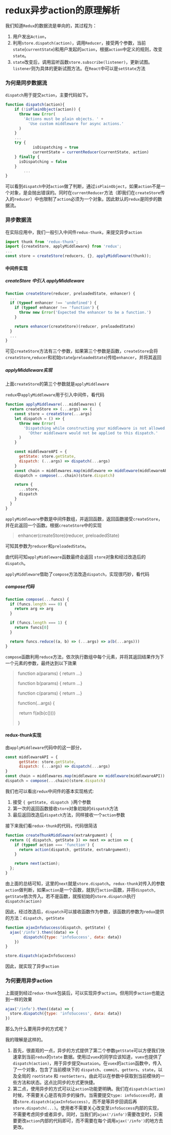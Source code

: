 # redux异步action的原理解析

我们知道`Redux`的数据流是单向的，其过程为：

1. 用户发出`Action`，
2. 利用`store.dispatch(action)`，调用`Reducer`，接受两个参数，当前`state`(`currentState`)和用户发起的`action`，根据`action`中定义的规则，改变`state`。
3. `state`改变后，调用监听函数`store.subscribe(listener)`，更新试图。`listener`则为具体的更新试图方法。在`React`中可以是`setState`方法

### 为何是同步数据流

`dispatch`用于提交`action`，主要代码如下。

```js
function dispatch(action){
  	if (!isPlainObject(action)) {
      throw new Error(
        'Actions must be plain objects. ' +
          'Use custom middleware for async actions.'
      )
    }
  	...
  	try {
			isDispatching = true
			currentState = currentReducer(currentState, action)
    } finally {
      isDispatching = false
    }
 		...
}	
```

可以看到`dispatch`中对`action`做了判断，通过`isPlainObject`，如果`action`不是一个对象，是会抛出错误的。同时在`currentReducer`方法（即我们在`createStore`传入的`reducer`）中也限制了`action`必须为一个对象。因此默认的`redux`是同步的数据流。

### 异步数据流

在实际应用中，我们一般引入中间件`redux-thunk`，来提交异步`action`

```js
import thunk from 'redux-thunk';
import {createStore, applyMiddleware} from 'redux';
...
const store = createStore(reducers, {}, applyMiddleware(thunk));
```

#### 中间件实现

##### createStore 中引入 applyMiddleware

```js
function createStore(reducer, preloadedState, enhancer) {
  ...
  if (typeof enhancer !== 'undefined') {
    if (typeof enhancer !== 'function') {
      throw new Error('Expected the enhancer to be a function.')
    }

    return enhancer(createStore)(reducer, preloadedState)
  }
  ...
}
```

可见`createStore`方法有三个参数，如果第三个参数是函数，`createStore`会将`createStore`,`reducer`和初始`state`(`preloadedState`)传给`enhancer`，并将其返回

#####  applyMiddleware实现

上面`createStore`的第三个参数就是`applyMiddleware`

`redux`中`applyMiddleware`用于引入中间件，看代码

```js
function applyMiddleware(...middlewares) {
  return createStore => (...args) => {
    const store = createStore(...args)
    let dispatch = () => {
      throw new Error(
        'Dispatching while constructing your middleware is not allowed. ' +
          'Other middleware would not be applied to this dispatch.'
      )
    }

    const middlewareAPI = {
      getState: store.getState,
      dispatch: (...args) => dispatch(...args)
    }
    const chain = middlewares.map(middleware => middleware(middlewareAPI))
    dispatch = compose(...chain)(store.dispatch)

    return {
      ...store,
      dispatch
    }
  }
}
```

`applyMiddleware`参数是中间件数组，并返回函数，返回函数接受`createStore`，并在此返回一个函数。根据`createStore`中的实现

>  enhancer(createStore)(reducer, preloadedState)

可知其参数为`reducer`和`preloadedState`。

由代码可知`applyMiddleware`函数最终会返回 `store`对象和经过改造后的`dispatch`。

`applyMiddleware`借助了`compose`方法改造`dispatch`，实现很巧妙，看代码

##### compose代码

```js
function compose(...funcs) {
  if (funcs.length === 0) {
    return arg => arg
  }

  if (funcs.length === 1) {
    return funcs[0]
  }

  return funcs.reduce((a, b) => (...args) => a(b(...args)))
}
```

`compose`函数利用`reduce`方法，依次执行数组中每个元素，并将其返回结果作为下一个元素的参数，最终达到以下效果

> function a(params) { return ...}
>
> function b(params) { return ...}
>
> function c(params) { return ...}
>
> function(...args) {
>
> ​	return f(a(b(c())))
>
> }

#### redux-thunk实现

由`applyMiddleware`代码中的这一部分，

```js
const middlewareAPI = {
      getState: store.getState,
      dispatch: (...args) => dispatch(...args)
}
const chain = middlewares.map(middleware => middleware(middlewareAPI))
dispatch = compose(...chain)(store.dispatch)
```

我们也可以看出`redux`中间件的基本实现格式:

1. 接受 `{ getState, dispatch }`两个参数
2. 第一次的返回函数接收`store`对象初始的`dispatch`方法
3. 最后返回改造后`dispatch`方法，同样接收一个`action`参数

接下来我们看`redux-thunk`的代码，代码很简洁

```js
function createThunkMiddleware(extraArgument) {
  return ({ dispatch, getState }) => next => action => {
    if (typeof action === 'function') {
      return action(dispatch, getState, extraArgument);
    }

    return next(action);
  };
}
```

由上面的总结可知，这里的`next`就是`store.dispatch`。`redux-thunk`对传入的参数`action`做判断，如果`action`是一个函数，就执行`action`函数，并将`dispatch, getState`依次传入。若不是函数，就按初始的`store.dispatch`执行`dispatch(action)`

因此，经过改造后，`dispatch`可以接收函数作为参数，该函数的参数为`redux`提供的方法：`dispatch, getState`

```js
function ajaxInfoSuccess(dispatch, getState) {
  ajax('/info').then((data) => {
    	dispatch({type: 'infoSuccess', data: data})
 	})
}

store.dispatch(ajaxInfoSuccess)
```

因此，就实现了异步`action`



### 为何要用异步action

上面提到经过`redux-thunk`包装后，可以实现异步`action`。但用同步`action`也能达到一样的效果

```js
ajax('/info').then((data) => {
  store.dispatch({type: 'infoSuccess', data: data})
})
```

那么为什么要用异步的方式呢？

我的理解是这样的。

1. 首先，很直观的一点，异步的方式提供了第二个参数`getState`可以方便我们快速拿到当前`redux`的`state`	数据。使用过`vuex`的同学应该知道，`vuex`也提供了`dispatch(action)`，用于异步提交`muataion`。在`vuex`的`action`函数中，传入了一个对象，包含了当前模块下的 `dispatch`、`commit`、`getters`、`state`，以及全局的 `rootState` 和 `rootGetters`，由此可以在参数中获取到当前模块的一些方法和状态。这点比同步的方式更快捷。
2. 第二点，使用异步的方式可以让`action`功能更明确。我们在`dispatch(action)`时候，不需要关心是否有异步的操作。当需要提交`type: infoSuccess`时，直接`store.dispatch(ajaxInfoSuccess)`，而不是等异步回调后再`store.dispatch(...)`。使用者不需要关心改变至`infoSuccess`内部的实现，不需要考虑同步或者异步。同时，当我们的`ajax('/info')`需要改变时，只需要更改`action`内部的代码即可，而不需要在每个调用`ajax('/info')`的地方去更改。